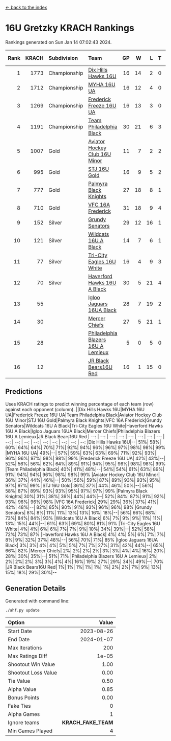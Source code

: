 [<- back to the index](readme.md)
# 16U Gretzky KRACH Rankings
Rankings generated on Sun Jan 14 07:02:43 2024.

Rank|KRACH|Subdivision|Team|GP|W|L|T|OTW|OTL|SoS|Exp Wins|Win Diff
---:|---:|:---|:---|---:|---:|---:|---:|---:|---:|---:|---:|---:
1|1773|Championship|[Dix Hills Hawks 16U](https://gamesheetstats.com/seasons/3659/teams/140688/schedule)|16|14|2|0|1|0|348|14.8|-0.0
2|1712|Championship|[MYHA 16U UA](https://gamesheetstats.com/seasons/3659/teams/140695/schedule)|16|12|4|0|2|1|660|12.8|-0.0
3|1269|Championship|[Frederick Freeze 16U UA](https://gamesheetstats.com/seasons/3659/teams/140689/schedule)|16|13|3|0|0|0|365|13.9|0.0
4|1191|Championship|[Team Philadelphia Black](https://gamesheetstats.com/seasons/3659/teams/140698/schedule)|30|21|6|3|1|1|555|23.3|-0.0
5|1007|Gold|[Aviator Hockey Club 16U Minor](https://gamesheetstats.com/seasons/3659/teams/140687/schedule)|11|7|2|2|2|1|553|8.8|-0.0
6|995|Gold|[STJ 16U Gold](https://gamesheetstats.com/seasons/3659/teams/140697/schedule)|16|9|5|2|1|0|715|10.8|-0.0
7|777|Gold|[Palmyra Black Knights](https://gamesheetstats.com/seasons/3659/teams/140696/schedule)|27|18|8|1|2|0|573|19.3|-0.0
8|710|Gold|[VFC 16A Frederick](https://gamesheetstats.com/seasons/3659/teams/140700/schedule)|31|18|9|4|0|2|656|20.8|-0.0
9|152|Silver|[Grundy Senators](https://gamesheetstats.com/seasons/3659/teams/140690/schedule)|29|12|16|1|0|0|586|13.4|0.0
10|121|Silver|[Wildcats 16U A Black](https://gamesheetstats.com/seasons/3659/teams/140725/schedule)|14|7|6|1|0|0|373|8.4|0.0
11|77|Silver|[Tri-City Eagles 16U White](https://gamesheetstats.com/seasons/3659/teams/140699/schedule)|16|4|9|3|0|1|365|6.4|0.0
12|70|Silver|[Haverford Hawks 16U A Black](https://gamesheetstats.com/seasons/3659/teams/140691/schedule)|30|5|21|4|0|1|727|7.9|0.0
13|55||[Igloo Jaguars 16UA Black](https://gamesheetstats.com/seasons/3659/teams/140692/schedule)|28|7|19|2|0|3|616|8.9|0.0
14|30||[Mercer Chiefs](https://gamesheetstats.com/seasons/3659/teams/140694/schedule)|27|5|21|1|1|0|615|6.4|0.0
15|28||[Philadelphia Blazers 16U A Lemieux](https://gamesheetstats.com/seasons/3659/teams/140717/schedule)|5|0|5|0|0|0|696|0.9|0.0
16|12||[JR Black Bears16U Red](https://gamesheetstats.com/seasons/3659/teams/140693/schedule)|16|1|15|0|0|0|383|1.9|0.0

## Predictions
Uses KRACH ratings to predict winning percentage of each team (row) against each opponent (column).
||Dix Hills Hawks 16U|MYHA 16U UA|Frederick Freeze 16U UA|Team Philadelphia Black|Aviator Hockey Club 16U Minor|STJ 16U Gold|Palmyra Black Knights|VFC 16A Frederick|Grundy Senators|Wildcats 16U A Black|Tri-City Eagles 16U White|Haverford Hawks 16U A Black|Igloo Jaguars 16UA Black|Mercer Chiefs|Philadelphia Blazers 16U A Lemieux|JR Black Bears16U Red
| --: | --: | --: | --: | --: | --: | --: | --: | --: | --: | --: | --: | --: | --: | --: | --: | --: 
|Dix Hills Hawks 16U|--| 51%| 58%| 60%| 64%| 64%| 70%| 71%| 92%| 94%| 96%| 96%| 97%| 98%| 98%| 99%
|MYHA 16U UA| 49%|--| 57%| 59%| 63%| 63%| 69%| 71%| 92%| 93%| 96%| 96%| 97%| 98%| 98%| 99%
|Frederick Freeze 16U UA| 42%| 43%|--| 52%| 56%| 56%| 62%| 64%| 89%| 91%| 94%| 95%| 96%| 98%| 98%| 99%
|Team Philadelphia Black| 40%| 41%| 48%|--| 54%| 54%| 61%| 63%| 89%| 91%| 94%| 94%| 96%| 98%| 98%| 99%
|Aviator Hockey Club 16U Minor| 36%| 37%| 44%| 46%|--| 50%| 56%| 59%| 87%| 89%| 93%| 93%| 95%| 97%| 97%| 99%
|STJ 16U Gold| 36%| 37%| 44%| 46%| 50%|--| 56%| 58%| 87%| 89%| 93%| 93%| 95%| 97%| 97%| 99%
|Palmyra Black Knights| 30%| 31%| 38%| 39%| 44%| 44%|--| 52%| 84%| 87%| 91%| 92%| 93%| 96%| 96%| 98%
|VFC 16A Frederick| 29%| 29%| 36%| 37%| 41%| 42%| 48%|--| 82%| 85%| 90%| 91%| 93%| 96%| 96%| 98%
|Grundy Senators|  8%|  8%| 11%| 11%| 13%| 13%| 16%| 18%|--| 56%| 66%| 68%| 73%| 84%| 84%| 93%
|Wildcats 16U A Black|  6%|  7%|  9%|  9%| 11%| 11%| 13%| 15%| 44%|--| 61%| 63%| 69%| 80%| 81%| 91%
|Tri-City Eagles 16U White|  4%|  4%|  6%|  6%|  7%|  7%|  9%| 10%| 34%| 39%|--| 52%| 58%| 72%| 73%| 87%
|Haverford Hawks 16U A Black|  4%|  4%|  5%|  6%|  7%|  7%|  8%|  9%| 32%| 37%| 48%|--| 56%| 70%| 71%| 85%
|Igloo Jaguars 16UA Black|  3%|  3%|  4%|  4%|  5%|  5%|  7%|  7%| 27%| 31%| 42%| 44%|--| 65%| 66%| 82%
|Mercer Chiefs|  2%|  2%|  2%|  2%|  3%|  3%|  4%|  4%| 16%| 20%| 28%| 30%| 35%|--| 51%| 71%
|Philadelphia Blazers 16U A Lemieux|  2%|  2%|  2%|  2%|  3%|  3%|  4%|  4%| 16%| 19%| 27%| 29%| 34%| 49%|--| 70%
|JR Black Bears16U Red|  1%|  1%|  1%|  1%|  1%|  1%|  2%|  2%|  7%|  9%| 13%| 15%| 18%| 29%| 30%|--

## Generation Details

Generated with command line:
```
./ahf.py update
```

| Option | Value |
| :----- | ----: |
| Start Date | 2023-08-26 |
| End Date | 2024-01-07 |
| Max Iterations | 200 |
| Max Ratings Diff | 1e-05 |
| Shootout Win Value | 1.00 |
| Shootout Loss Value | 0.00 |
| Tie Value | 0.50 |
| Alpha Value | 0.85 |
| Bonus Points | 0.00 |
| Fake Ties | 0 |
| Alpha Games | 1 |
| Ignore teams | __KRACH_FAKE_TEAM__ |
| Min Games Played | 4 |

